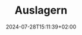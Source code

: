 ---
title: "Auslagern"
date: 2024-07-28T15:11:39+02:00
tags: []
featured_image: ""
description: ""
headless: true
draft: false
params:
    subtitle: "Subheading"
---
